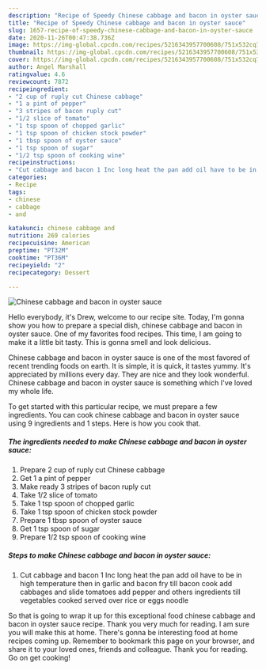 ```yaml
---
description: "Recipe of Speedy Chinese cabbage and bacon in oyster sauce"
title: "Recipe of Speedy Chinese cabbage and bacon in oyster sauce"
slug: 1657-recipe-of-speedy-chinese-cabbage-and-bacon-in-oyster-sauce
date: 2020-11-26T00:47:38.736Z
image: https://img-global.cpcdn.com/recipes/5216343957700608/751x532cq70/chinese-cabbage-and-bacon-in-oyster-sauce-recipe-main-photo.jpg
thumbnail: https://img-global.cpcdn.com/recipes/5216343957700608/751x532cq70/chinese-cabbage-and-bacon-in-oyster-sauce-recipe-main-photo.jpg
cover: https://img-global.cpcdn.com/recipes/5216343957700608/751x532cq70/chinese-cabbage-and-bacon-in-oyster-sauce-recipe-main-photo.jpg
author: Angel Marshall
ratingvalue: 4.6
reviewcount: 7872
recipeingredient:
- "2 cup of ruply cut Chinese cabbage"
- "1 a pint of pepper"
- "3 stripes of bacon ruply cut"
- "1/2 slice of tomato"
- "1 tsp spoon of chopped garlic"
- "1 tsp spoon of chicken stock powder"
- "1 tbsp spoon of oyster sauce"
- "1 tsp spoon of sugar"
- "1/2 tsp spoon of cooking wine"
recipeinstructions:
- "Cut cabbage and bacon 1 Inc long heat the pan add oil have to be in high temperature then in garlic and bacon fry till bacon cook add cabbages and slide tomatoes add pepper and others ingredients till vegetables cooked served over rice or eggs noodle"
categories:
- Recipe
tags:
- chinese
- cabbage
- and

katakunci: chinese cabbage and 
nutrition: 269 calories
recipecuisine: American
preptime: "PT32M"
cooktime: "PT36M"
recipeyield: "2"
recipecategory: Dessert

---
```



![Chinese cabbage and bacon in oyster sauce](https://img-global.cpcdn.com/recipes/5216343957700608/751x532cq70/chinese-cabbage-and-bacon-in-oyster-sauce-recipe-main-photo.jpg)

Hello everybody, it's Drew, welcome to our recipe site. Today, I'm gonna show you how to prepare a special dish, chinese cabbage and bacon in oyster sauce. One of my favorites food recipes. This time, I am going to make it a little bit tasty. This is gonna smell and look delicious.



Chinese cabbage and bacon in oyster sauce is one of the most favored of recent trending foods on earth. It is simple, it is quick, it tastes yummy. It's appreciated by millions every day. They are nice and they look wonderful. Chinese cabbage and bacon in oyster sauce is something which I've loved my whole life.


To get started with this particular recipe, we must prepare a few ingredients. You can cook chinese cabbage and bacon in oyster sauce using 9 ingredients and 1 steps. Here is how you cook that.

<!--inarticleads1-->

##### The ingredients needed to make Chinese cabbage and bacon in oyster sauce:

1. Prepare 2 cup of ruply cut Chinese cabbage
1. Get 1 a pint of pepper
1. Make ready 3 stripes of bacon ruply cut
1. Take 1/2 slice of tomato
1. Take 1 tsp spoon of chopped garlic
1. Take 1 tsp spoon of chicken stock powder
1. Prepare 1 tbsp spoon of oyster sauce
1. Get 1 tsp spoon of sugar
1. Prepare 1/2 tsp spoon of cooking wine




<!--inarticleads2-->

##### Steps to make Chinese cabbage and bacon in oyster sauce:

1. Cut cabbage and bacon 1 Inc long heat the pan add oil have to be in high temperature then in garlic and bacon fry till bacon cook add cabbages and slide tomatoes add pepper and others ingredients till vegetables cooked served over rice or eggs noodle




So that is going to wrap it up for this exceptional food chinese cabbage and bacon in oyster sauce recipe. Thank you very much for reading. I am sure you will make this at home. There's gonna be interesting food at home recipes coming up. Remember to bookmark this page on your browser, and share it to your loved ones, friends and colleague. Thank you for reading. Go on get cooking!
